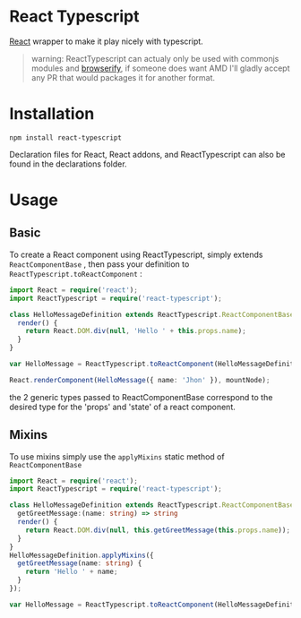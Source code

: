 React Typescript
================

[React](http://facebook.github.io/react/) wrapper to make it play nicely with typescript.

> warning: ReactTypescript can actualy only be used with commonjs modules and [browserify](http://browserify.org/), if someone does want AMD I'll gladly accept any PR that would packages it for another format.

Installation
============

```
npm install react-typescript
```

Declaration files for React, React addons, and ReactTypescript can also be found in the declarations folder.

Usage
=====

## Basic

To create a React component using ReactTypescript, simply extends `ReactComponentBase` , then pass your definition to `ReactTypescript.toReactComponent`  :

```typescript
import React = require('react');
import ReactTypescript = require('react-typescript');

class HelloMessageDefinition extends ReactTypescript.ReactComponentBase<{ name: string; }, {}> {
  render() {
    return React.DOM.div(null, 'Hello ' + this.props.name);
  }
}

var HelloMessage = ReactTypescript.toReactComponent(HelloMessageDefinition);

React.renderComponent(HelloMessage({ name: 'Jhon' }), mountNode);
```

the 2 generic types passed to ReactComponentBase correspond to the desired type for the 'props' and 'state' of a react component.

## Mixins

To use mixins simply use the `applyMixins` static method of `ReactComponentBase`

```typescript
import React = require('react');
import ReactTypescript = require('react-typescript');

class HelloMessageDefinition extends ReactTypescript.ReactComponentBase<{ name: string; }, {}> {
  getGreetMessage:(name: string) => string
  render() {
    return React.DOM.div(null, this.getGreetMessage(this.props.name));
  }
}
HelloMessageDefinition.applyMixins({
  getGreetMessage(name: string) {
    return 'Hello ' + name;
  }
});

var HelloMessage = ReactTypescript.toReactComponent(HelloMessageDefinition);

```






